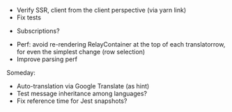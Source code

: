 * Verify SSR, client from the client perspective (via yarn link)
* Fix tests
- Subscriptions?
* Perf: avoid re-rendering RelayContainer at the top of each translatorrow, for even the simplest change (row selection)
* Improve parsing perf

Someday:

* Auto-translation via Google Translate (as hint)
* Test message inheritance among languages?
* Fix reference time for Jest snapshots?
